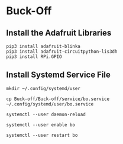 # Buck-Off

## Install the Adafruit Libraries
```
pip3 install adafruit-blinka
pip3 install adafruit-circuitpython-lis3dh
pip3 install RPi.GPIO
```

## Install Systemd Service File
`mkdir ~/.config/systemd/user`

`cp Buck-off/Buck-off/service/bo.service ~/.config/systemd/user/bo.service`

`systemctl --user daemon-reload`

`systemctl --user enable bo`

`systemctl --user restart bo`
